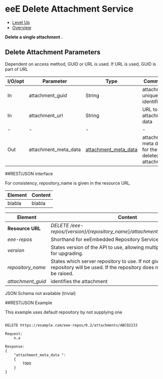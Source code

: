 # eeE Delete Attachment Service #

* [Level Up](../README.md)
* [Overview](./README.md)

**Delete a single attachment .**

## Delete Attachment Parameters

Dependent on access method, GUID or URL is used. If URL is used, GUID is part of URL

I/O/opt	| Parameter | Type | Comment |
--------|-----------|------|---------|
In  	|attachment_guid	|String	| attachment unique identifier 
In  	|attachment_url	|String	| URL to attachment data
-|-|-|-|-				
Out  	|attachment_meta_data	|[attachment_meta_data](./a_schemata/attachment_meta_data.md)	| attachment meta data for the deleted attachment


##REST/JSON interface

For consistency, repository_name is given in the resource URL. 


Element | Content|
--------|--------|
blabla | blabla


Element | Content|
--------|--------|
**Resource URL** 	|*DELETE /eee-repos/{version}/{repository_name}/attachments/{attachment_guid}*
*eee-repos*			|Shorthand for eeEmbedded Repository Services
*version*			|States version of the API to use, allowing multiple versions of API for upgrading.
*repository_name*	|States which server repository to use. If not given, the default repository will be used. If the repository does not exist, an error will be raised.
*attachment_guid*		|identifies the attachment


JSON Schema not available (trivial)

##REST/JSON Example

This example uses default repository by not supplying one
```

DELETE https://example.com/eee-repos/0.2/attachments/ABCD2233

Request:
	n.a

Response:
{
    "attachment_meta_data ":
    {
		TODO
    }
}


```
